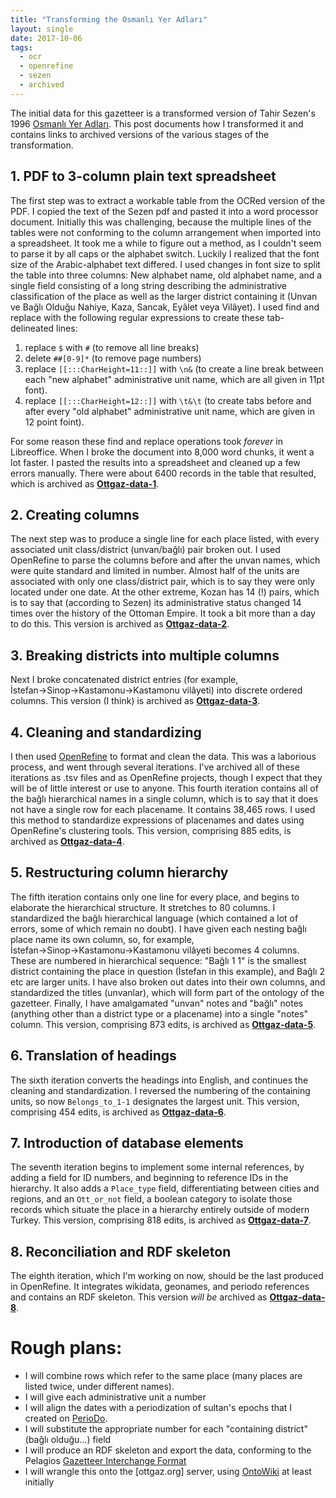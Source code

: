 ```yaml
---
title: "Transforming the Osmanlı Yer Adları"
layout: single
date: 2017-10-06
tags:
  - ocr
  - openrefine
  - sezen
  - archived
---
```


The initial data for this gazetteer is a transformed version of Tahir Sezen's 1996 [Osmanlı Yer Adları](http://www.os-ar.com/osmanli_yer_isimleri.pdf). This post documents how I transformed it and contains links to archived versions of the various stages of the transformation.

## 1. PDF to 3-column plain text spreadsheet
The first step was to extract a workable table from the OCRed version of the PDF. I copied the text of the Sezen pdf and pasted it into a word processor document. Initially this was challenging, because the multiple lines of the tables were not conforming to the column arrangement when imported into a spreadsheet. It took me a while to figure out a method, as I couldn't seem to parse it by all caps or the alphabet switch. Luckily I realized that the font size of the Arabic-alphabet text differed. I used changes in font size to split the table into three columns: New alphabet name, old alphabet name, and a single field consisting of a long string describing the administrative classification of the place as well as the larger district containing it (Unvan ve Bağlı Olduğu Nahiye, Kaza, Sancak, Eyâlet veya Vilâyet). I used find and replace with the following regular expressions to create these tab-delineated lines:

1. replace `$` with `#` (to remove all line breaks)
2. delete `##[0-9]*` (to remove page numbers)
3. replace `[[:::CharHeight=11::]]` with `\n&` (to create a line break between each "new alphabet" administrative unit name, which are all given in 11pt font).
4. replace `[[:::CharHeight=12::]]` with `\t&\t` (to create tabs before and after every "old alphabet" administrative unit name, which are given in 12 point foint).

For some reason these find and replace operations took _forever_ in Libreoffice. When I broke the document into 8,000 word chunks, it went a lot faster. I pasted the results into a spreadsheet and cleaned up a few errors manually. There were about 6400 records in the table that resulted, which is archived as **[Ottgaz-data-1](https://github.com/whanley/Ottoman-Gazetteer/blob/master/data/archived-versions/ottgaz-data-1.csv)**.

## 2. Creating columns
The next step was to produce a single line for each place listed, with every associated unit class/district (unvan/bağlı) pair broken out. I used OpenRefine to parse the columns before and after the unvan names, which were quite standard and limited in number. Almost half of the units are associated with only one class/district pair, which is to say they were only located under one date. At the other extreme, Kozan has 14 (!) pairs, which is to say that (according to Sezen) its administrative status changed 14 times over the history of the Ottoman Empire. It took a bit more than a day to do this. This version is archived as **[Ottgaz-data-2](https://github.com/whanley/Ottoman-Gazetteer/blob/master/data/archived-versions/ottgaz-data-2.tsv)**.

## 3. Breaking districts into multiple columns
Next I broke concatenated district entries (for example, İstefan→Sinop→Kastamonu→Kastamonu vilâyeti) into discrete ordered columns. This version (I think) is archived as **[Ottgaz-data-3](https://github.com/whanley/Ottoman-Gazetteer/blob/master/data/archived-versions/ottgaz-data-3.csv)**.

## 4. Cleaning and standardizing
I then used [OpenRefine](http://openrefine.org/) to format and clean the data. This was a laborious process, and went through several iterations. I've archived all of these iterations as .tsv files and as OpenRefine projects, though I expect that they will be of little interest or use to anyone. This fourth iteration contains all of the bağlı hierarchical names in a single column, which is to say that it does not have a single row for each placename. It contains 38,465 rows. I used this method to standardize expressions of placenames and dates using OpenRefine's clustering tools. This version, comprising 885 edits, is archived as **[Ottgaz-data-4](https://github.com/whanley/Ottoman-Gazetteer/blob/master/data/archived-versions/ottgaz-data-4.tsv)**.

## 5. Restructuring column hierarchy
The fifth iteration contains only one line for every place, and begins to elaborate the hierarchical structure. It stretches to 80 columns. I standardized the bağlı hierarchical language (which contained a lot of errors, some of which remain no doubt). I have given each nesting bağlı place name its own column, so, for example, İstefan→Sinop→Kastamonu→Kastamonu vilâyeti becomes 4 columns. These are numbered in hierarchical sequence: "Bağlı 1 1" is the smallest district containing the place in question (İstefan in this example), and Bağlı 2 etc are larger units. I have also broken out dates into their own columns, and standardized the titles (unvanlar), which will form part of the ontology of the gazetteer. Finally, I have amalgamated "unvan" notes and "bağlı" notes (anything other than a district type or a placename) into a single "notes" column. This version, comprising 873 edits, is archived as **[Ottgaz-data-5](https://github.com/whanley/Ottoman-Gazetteer/blob/master/data/archived-versions/ottgaz-data-5.tsv)**.
<!-- account for multiple initial place name columns? -->

## 6. Translation of headings
The sixth iteration converts the headings into English, and continues the cleaning and standardization. I reversed the numbering of the containing units, so now `Belongs_to_1-1` designates the largest unit. This version, comprising 454 edits, is archived as **[Ottgaz-data-6](https://github.com/whanley/Ottoman-Gazetteer/blob/master/data/archived-versions/ottgaz-data-6.tsv)**.

## 7. Introduction of database elements
The seventh iteration begins to implement some internal references, by adding a field for ID numbers, and beginning to reference IDs in the hierarchy. It also adds a `Place_type` field, differentiating between cities and regions, and an `Ott_or_not` field, a boolean category to isolate those records which situate the place in a hierarchy entirely outside of modern Turkey. This version, comprising 818 edits, is archived as **[Ottgaz-data-7](https://github.com/whanley/Ottoman-Gazetteer/blob/master/data/archived-versions/ottgaz-data-7.tsv)**.

## 8. Reconciliation and RDF skeleton
The eighth iteration, which I'm working on now, should be the last produced in OpenRefine. It integrates wikidata, geonames, and periodo references and contains an RDF skeleton. This version *will be* archived as **[Ottgaz-data-8](https://github.com/whanley/Ottoman-Gazetteer/blob/master/data/archived-versions/ottgaz-data-7.tsv)**.

# Rough plans:
- I will combine rows which refer to the same place (many places are listed twice, under different names).
- I will give each administrative unit a number
- I will align the dates with a periodization of sultan's epochs that I created on [PerioDo](perio.do).
- I will substitute the appropriate number for each "containing district" (bağlı olduğu...) field
- I will produce an RDF skeleton and export the data, conforming to the Pelagios [Gazetteer Interchange Format](https://github.com/pelagios/pelagios-cookbook/wiki/Pelagios-Gazetteer-Interconnection-Format)
- I will wrangle this onto the [ottgaz.org] server, using [OntoWiki](http://r.duckduckgo.com/l/?kh=-1&uddg=http%3A%2F%2Faksw.org%2FProjects%2FOntoWiki) at least initially
